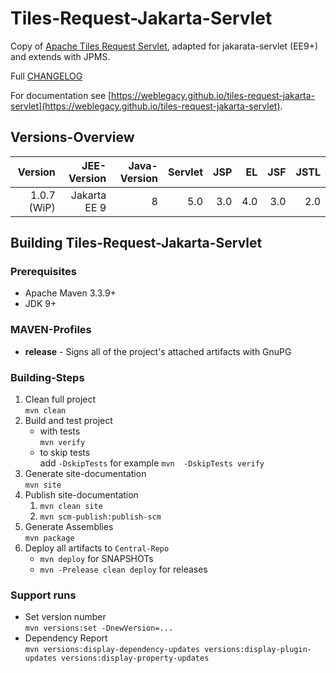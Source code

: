# Tiles-Request-Jakarta-Servlet

Copy of [Apache Tiles Request Servlet](https://github.com/apache/tiles-request/tree/trunk/tiles-request-servlet), adapted for jakarata-servlet (EE9+) and extends with JPMS.

Full [CHANGELOG](CHANGELOG.md)

For documentation see [https://weblegacy.github.io/tiles-request-jakarta-servlet](https://weblegacy.github.io/tiles-request-jakarta-servlet).

## Versions-Overview

| Version     | JEE-Version  | Java-Version | Servlet | JSP | EL  | JSF | JSTL |
|------------:|-------------:|-------------:|--------:|----:|----:|----:|-----:|
| 1.0.7 (WiP) | Jakarta EE 9 |            8 |     5.0 | 3.0 | 4.0 | 3.0 |  2.0 |

## Building Tiles-Request-Jakarta-Servlet

### Prerequisites

* Apache Maven 3.3.9\+
* JDK 9\+

### MAVEN-Profiles

* **release** - Signs all of the project's attached artifacts with GnuPG

### Building-Steps

1. Clean full project  
   `mvn clean`
2. Build and test project
   * with tests  
     `mvn verify`
   * to skip tests  
     add `-DskipTests` for example `mvn  -DskipTests verify`
3. Generate site-documentation  
   `mvn site`  
4. Publish site-documentation  
   1. `mvn clean site`
   2. `mvn scm-publish:publish-scm`
5. Generate Assemblies  
   `mvn package`
8. Deploy all artifacts to `Central-Repo`  
   * `mvn deploy` for SNAPSHOTs
   * `mvn -Prelease clean deploy` for releases

### Support runs

* Set version number  
  `mvn versions:set -DnewVersion=...`
* Dependency Report  
  `mvn versions:display-dependency-updates versions:display-plugin-updates versions:display-property-updates`
